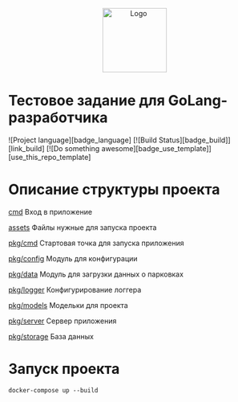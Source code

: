 <p align="center">
  <img src="https://hsto.org/webt/ih/ds/fu/ihdsfuqni5apj0my18tnukzztw0.png" alt="Logo" width="128" />
</p>

# Тестовое задание для GoLang-разработчика

![Project language][badge_language]
[![Build Status][badge_build]][link_build]
[![Do something awesome][badge_use_template]][use_this_repo_template]

# Описание структуры проекта
[cmd](https://github.com/saromanov/golang-developer-test-task/tree/master/cmd)
Вход в приложение

[assets](https://github.com/saromanov/golang-developer-test-task/tree/master/assets)
Файлы нужные для запуска проекта

[pkg/cmd](https://github.com/saromanov/golang-developer-test-task/tree/master/pkg/cmd)
Стартовая точка для запуска приложения

[pkg/config](https://github.com/saromanov/golang-developer-test-task/tree/master/pkg/config)
Модуль для конфигурации

[pkg/data](https://github.com/saromanov/golang-developer-test-task/tree/master/pkg/data)
Модуль для загрузки данных о парковках

[pkg/logger](https://github.com/saromanov/golang-developer-test-task/tree/master/pkg/logger)
Конфигурирование логгера

[pkg/models](https://github.com/saromanov/golang-developer-test-task/tree/master/pkg/models)
Модельки для проекта

[pkg/server](https://github.com/saromanov/golang-developer-test-task/tree/master/pkg/server)
Сервер приложения

[pkg/storage](https://github.com/saromanov/golang-developer-test-task/tree/master/pkg/storage)
База данных

# Запуск проекта

```
docker-compose up --build
```
